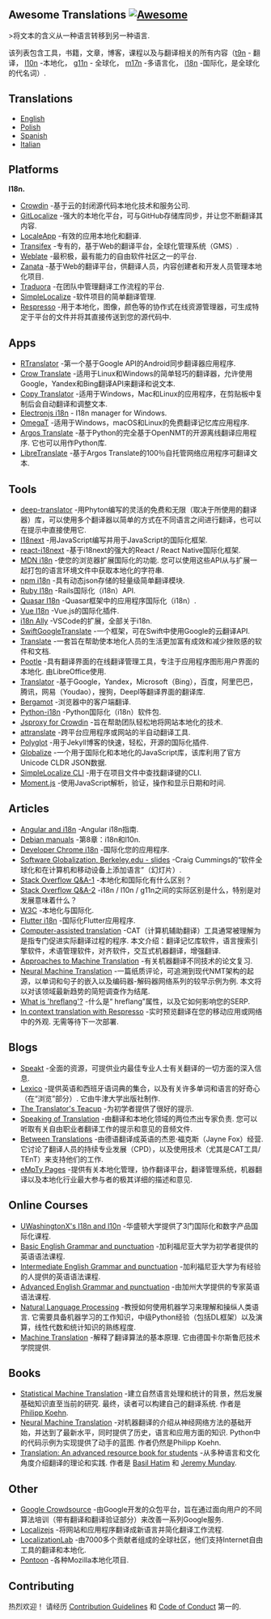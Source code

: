 <div class="github-widget" data-repo="mbiesiad/awesome-translations"></div>

## Awesome Translations [![Awesome](https://awesome.re/badge-flat.svg)](https://awesome.re)

&gt;将文本的含义从一种语言转移到另一种语言.

该列表包含工具，书籍，文章，博客，课程以及与翻译相关的所有内容（[t9n](https://en.wikipedia.org/wiki/Translation) - 翻译， [l10n](https://en.wikipedia.org/wiki/Language_localisation) -本地化， [g11n](https://en.wikipedia.org/wiki/Language_localisation#Globalisation_versus_localisation) - 全球化， [m17n](https://www.definify.com/word/multilingualization#:~:text=Noun,into%2C%20or%20for%20multiple%20languages) -多语言化， [i18n](https://en.wikipedia.org/wiki/Language_localisation#Globalisation_versus_localisation) -国际化，是全球化的代名词）.



## Translations

- [English](https://github.com/mbiesiad/awesome-translations)
- [Polish](https://github.com/mbiesiad/awesome-translations/tree/pl_PL)
- [Spanish](https://github.com/JoseDeFreitas/awesome-translations/tree/es_ES)
- [Italian](https://github.com/niedev/awesome-translations/tree/it_IT)

## Platforms

**I18n.**

- [Crowdin](https://crowdin.com/) -基于云的封闭源代码本地化技术和服务公司.
- [GitLocalize](https://gitlocalize.com/) -强大的本地化平台，可与GitHub存储库同步，并让您不断翻译其内容.
- [LocaleApp](https://www.localeapp.com/) -有效的应用本地化和翻译.
- [Transifex](https://www.transifex.com/) -专有的，基于Web的翻译平台，全球化管理系统（GMS）.
- [Weblate](https://weblate.org/) -最积极，最有能力的自由软件社区之一的平台.
- [Zanata](http://zanata.org/) -基于Web的翻译平台，供翻译人员，内容创建者和开发人员管理本地化项目.
- [Traduora](https://github.com/traduora/traduora) -在团队中管理翻译工作流程的平台.
- [SimpleLocalize](https://simplelocalize.io) -软件项目的简单翻译管理.
- [Respresso](https://respresso.io/) -用于本地化，图像，颜色等的协作式在线资源管理器，可生成特定于平台的文件并将其直接传送到您的源代码中.

## Apps

- [RTranslator](https://github.com/niedev/RTranslator) -第一个基于Google API的Android同步翻译器应用程序.
- [Crow Translate](https://github.com/crow-translate/crow-translate) -适用于Linux和Windows的简单轻巧的翻译器，允许使用Google，Yandex和Bing翻译API来翻译和说文本.
- [Copy Translator](https://github.com/CopyTranslator/CopyTranslator) -适用于Windows，Mac和Linux的应用程序，在剪贴板中复制后会自动翻译和调整文本.
- [Electronjs i18n](https://www.electronjs.org/apps/i18n-manager) - I18n manager for Windows.
- [OmegaT](https://omegat.org/) -适用于Windows，macOS和Linux的免费翻译记忆库应用程序.
- [Argos Translate](https://github.com/argosopentech/argos-translate)  -基于Python的完全基于OpenNMT的开源离线翻译应用程序. 它也可以用作Python库.
- [LibreTranslate](https://github.com/uav4geo/LibreTranslate) -基于Argos Translate的100％自托管网络应用程序可翻译文本.

## Tools

- [deep-translator](https://github.com/nidhaloff/deep-translator) -用Phyton编写的灵活的免费和无限（取决于所使用的翻译器）库，可以使用多个翻译器以简单的方式在不同语言之间进行翻译，也可以在提示中直接使用它.
- [I18next](https://www.i18next.com/) -用JavaScript编写并用于JavaScript的国际化框架.
- [react-i18next](https://react.i18next.com/) -基于i18next的强大的React / React Native国际化框架.
- [MDN i18n](https://developer.mozilla.org/en-US/docs/Mozilla/Add-ons/WebExtensions/API/i18n)  -使您的浏览器扩展国际化的功能. 您可以使用这些API从与扩展一起打包的语言环境文件中获取本地化的字符串.
- [npm i18n](https://www.npmjs.com/package/i18n) -具有动态json存储的轻量级简单翻译模块.
- [Ruby I18n](https://guides.rubyonrails.org/i18n.html) -Rails国际化（i18n）API.
- [Quasar I18n](https://quasar.dev/options/app-internationalization) -Quasar框架中的应用程序国际化（i18n）.
- [Vue I18n](https://kazupon.github.io/vue-i18n/) -Vue.js的国际化插件.
- [i18n Ally](https://github.com/antfu/i18n-ally) -VSCode的扩展，全部关于i18n.
- [SwiftGoogleTranslate](https://github.com/maximbilan/SwiftGoogleTranslate) -一个框架，可在Swift中使用Google的云翻译API.
- [Translate](https://github.com/translate/translate) -一套旨在帮助使本地化人员的生活更加富有成效和减少挫败感的软件和文档.
- [Pootle](https://github.com/translate/pootle)  -具有翻译界面的在线翻译管理工具，专注于应用程序图形用户界面的本地化. 由LibreOffice使用.
- [Translator](https://github.com/UlionTse/translators) -基于Google，Yandex，Microsoft（Bing），百度，阿里巴巴，腾讯，网易（Youdao），搜狗，Deepl等翻译界面的翻译库.
- [Bergamot](https://github.com/browsermt) -浏览器中的客户端翻译.
- [Python-i18n](https://pypi.org/project/python-i18n/) -Python国际化（i18n）软件包.
- [Jsproxy for Crowdin](https://store.crowdin.com/products/crowdin-proxy-translator) -旨在帮助团队轻松地将网站本地化的技术.
- [attranslate](https://github.com/fkirc/attranslate) -跨平台应用程序或网站的半自动翻译工具.
- [Polyglot](https://github.com/untra/polyglot) -用于Jekyll博客的快速，轻松，开源的国际化插件.
- [Globalize](https://github.com/globalizejs/globalize) -一个用于国际化和本地化的JavaScript库，该库利用了官方Unicode CLDR JSON数据.
- [SimpleLocalize CLI](https://github.com/simplelocalize/simplelocalize-cli) -用于在项目文件中查找翻译键的CLI.
- [Moment.js](https://momentjs.com/) -使用JavaScript解析，验证，操作和显示日期和时间.

## Articles

- [Angular and i18n](https://angular.io/guide/i18n) -Angular i18n指南.
- [Debian manuals](https://www.debian.org/doc/manuals/debian-reference/ch08.en.html) -第8章：i18n和l10n.
- [Developer Chrome i18n](https://developer.chrome.com/webstore/i18n) -国际化您的应用程序.
- [Software Globalization, Berkeley.edu - slides](https://lx.berkeley.edu/sites/default/files/berkeleylinguisticsdeptg11ncldr.pdf) -Craig Cummings的“软件全球化和在计算机和移动设备上添加语言”（幻灯片）.
- [Stack Overflow Q&A-1](https://stackoverflow.com/questions/506743/localization-and-internationalization-whats-the-difference) -本地化和国际化有什么区别？
- [Stack Overflow Q&A-2](https://stackoverflow.com/questions/754520/what-is-the-actual-differences-between-i18n-l10n-g11n-and-specifically-what-does) -i18n / l10n / g11n之间的实际区别是什么，特别是对发展意味着什么？
- [W3C](https://www.w3.org/International/questions/qa-i18n) -本地化与国际化.
- [Flutter i18n](https://flutter.dev/docs/development/accessibility-and-localization/internationalization) -国际化Flutter应用程序.
- [Computer-assisted translation](https://en.wikipedia.org/wiki/Computer-assisted_translation)  -CAT（计算机辅助翻译）工具通常被理解为是指专门促进实际翻译过程的程序. 本文介绍：翻译记忆库软件，语言搜索引擎软件，术语管理软件，对齐软件，交互式机器翻译，增强翻译.
- [Approaches to Machine Translation](http://engineering.fuoye.edu.ng/journal/index.php/engineer/article/view/26/pdf) -有关机器翻译不同技术的论文复习.
- [Neural Machine Translation](https://jair.org/index.php/jair/article/view/12007/26611)  -一篇纸质评论，可追溯到现代NMT架构的起源，以单词和句子的嵌入以及编码器-解码器网络系列的较早示例为例. 本文将以对该领域最新趋势的简短调查作为结尾.
- [What is 'hreflang'?](https://simplelocalize.io/blog/posts/what-is-hreflang/) -什么是“ hreflang”属性，以及它如何影响您的SERP.
- [In context translation with Respresso](https://blog.respresso.io/index.php/2020/06/22/in-context-translation-with-respresso/)  -实时预览翻译在您的移动应用或网络中的外观. 无需等待下一次部署.

## Blogs

- [Speakt](https://speakt.com/blog/) -全面的资源，可提供业内最佳专业人士有关翻译的一切方面的深入信息.
- [Lexico](https://www.lexico.com/)  -提供英语和西班牙语词典的集合，以及有关许多单词和语言的好奇心（在“浏览”部分）. 它由牛津大学出版社制作.
- [The Translator's Teacup](https://lingocode.com/translation-blog/) -为初学者提供了很好的提示.
- [Speaking of Translation](https://speakingoftranslation.com/)  -由翻译和本地化领域的两位杰出专家负责. 您可以听取有关自由​​职业者翻译工作的提示和意见的音频文件.
- [Between Translations](http://foxdocs.biz/BetweenTranslations/)  -由德语翻译成英语的杰恩·福克斯（Jayne Fox）经营. 它讨论了翻译人员的持续专业发展（CPD），以及使用技术（尤其是CAT工具/ TEnT）来支持他们的工作.
- [eMpTy Pages](http://kv-emptypages.blogspot.com/) -提供有关本地化管理，协作翻译平台，翻译管理系统，机器翻译以及本地化行业最大参与者的极其详细的描述和意见.

## Online Courses

- [UWashingtonX's I18n and l10n](https://www.edx.org/professional-certificate/uwashingtonx-internationalization-and-localization) -华盛顿大学提供了3门国际化和数字产品国际化课程.
- [Basic English Grammar and punctuation](https://www.coursera.org/learn/grammar-punctuation) -加利福尼亚大学为初学者提供的英语语法课程.
- [Intermediate English Grammar and punctuation](https://www.coursera.org/specializations/intermediate-grammar) -加利福尼亚大学为有经验的人提供的英语语法课程.
- [Advanced English Grammar and punctuation](https://www.coursera.org/specializations/advanced-grammar-punctuation#courses) -由加州大学提供的专家英语语法课程.
- [Natural Language Processing](https://www.coursera.org/specializations/natural-language-processing)  -教授如何使用机器学习来理解和操纵人类语言. 它需要具备机器学习的工作知识，中级Python经验（包括DL框架）以及演算，线性代数和统计知识的熟练程度.
- [Machine Translation](https://www.coursera.org/learn/machinetranslation)  -解释了翻译算法的基本原理. 它由德国卡尔斯鲁厄技术学院提供.

## Books

- [Statistical Machine Translation](https://www.cambridge.org/core/books/statistical-machine-translation/94EADF9F680558E13BE759997553CDE5#fndtn-information)  -建立自然语言处理和统计的背景，然后发展基础知识直至当前的研究. 最终，读者可以构建自己的翻译系统. 作者是 [Philipp Koehn](https://en.wikipedia.org/wiki/Philipp_Koehn).
- [Neural Machine Translation](https://www.cambridge.org/core/books/neural-machine-translation/7AAA628F88ADD64124EA008C425C0197#fndtn-information)  -对机器翻译的介绍从神经网络方法的基础开始，并达到了最新水平，同时提供了历史，语言和应用方面的知识.  Python中的代码示例为实现提供了动手的蓝图. 作者仍然是Philipp Koehn.
- [Translation: An advanced resource book for students](https://www.amazon.com/Translation-advanced-resource-Routledge-Linguistics-ebook/dp/B07NPV8DSC/ref=cm_cr_arp_d_product_top?ie=UTF8)  -从多种语言和文化角度介绍翻译的理论和实践. 作者是 [Basil Hatim](https://scholar.google.com/citations?user=IVydQ-4AAAAJ&hl=en) 和 [Jeremy Munday](https://ahc.leeds.ac.uk/languages/staff/1006/professor-jeremy-munday).

## Other

- [Google Crowdsource](https://crowdsource.google.com/) -由Google开发的众包平台，旨在通过面向用户的不同算法培训（带有翻译和翻译验证部分）来改善一系列Google服务.
- [Localizejs](https://localizejs.com/) -将网站和应用程序翻译成新语言并简化翻译工作流程.
- [LocalizationLab](https://www.localizationlab.org/) -由7000多个贡献者组成的全球社区，他们支持Internet自由工具的翻译和本地化.
- [Pontoon](https://pontoon.mozilla.org/) -各种Mozilla本地化项目.

## Contributing

热烈欢迎！ 请经历 [Contribution Guidelines](https://github.com/mbiesiad/awesome-translations/blob/master/CONTRIBUTING.md) 和 [Code of Conduct](https://github.com/mbiesiad/awesome-translations/blob/master/CODE-OF-CONDUCT.md) 第一的.

